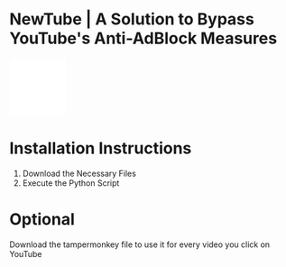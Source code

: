 # NewTube | A Solution to Bypass YouTube's Anti-AdBlock Measures
<img src="./static/logo.png" alt="Logo" width="100" height="100">

# Installation Instructions

1. Download the Necessary Files
2. Execute the Python Script


# Optional 

Download the tampermonkey file to use it for every video you click on YouTube
